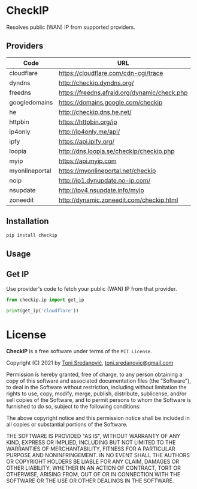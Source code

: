 # CheckIP

Resolves public (WAN) IP from supported providers.

## Providers

| Code           | URL                                          |
| -------------- | -------------------------------------------- |
| cloudflare     | https://cloudflare.com/cdn-cgi/trace         |
| dyndns         | http://checkip.dyndns.org/                   |
| freedns        | https://freedns.afraid.org/dynamic/check.php |
| googledomains  | https://domains.google.com/checkip           |
| he             | http://checkip.dns.he.net/                   |
| httpbin        | https://httpbin.org/ip                       |
| ip4only        | http://ip4only.me/api/                       |
| ipfy           | https://api.ipify.org/                       |
| loopia         | http://dns.loopia.se/checkip/checkip.php     |
| myip           | https://api.myip.com                         |
| myonlineportal | https://myonlineportal.net/checkip           |
| noip           | http://ip1.dynupdate.no-ip.com/              |
| nsupdate       | http://ipv4.nsupdate.info/myip               |
| zoneedit       | http://dynamic.zoneedit.com/checkip.html     |

## Installation

```bash
pip install checkip
```

## Usage

## Get IP
Use provider's code to fetch your public (WAN) IP from that provider.

```python
from checkip.ip import get_ip

print(get_ip('cloudflare'))
```

# License

**CheckIP** is a free software under terms of the `MIT License`.

Copyright (C) 2021 by [Toni Sredanović](https://tsredanovic.github.io/), toni.sredanovic@gmail.com

Permission is hereby granted, free of charge, to any person obtaining a copy
of this software and associated documentation files (the "Software"), to deal
in the Software without restriction, including without limitation the rights
to use, copy, modify, merge, publish, distribute, sublicense, and/or sell
copies of the Software, and to permit persons to whom the Software is
furnished to do so, subject to the following conditions:

The above copyright notice and this permission notice shall be included in all
copies or substantial portions of the Software.

THE SOFTWARE IS PROVIDED "AS IS", WITHOUT WARRANTY OF ANY KIND, EXPRESS OR
IMPLIED, INCLUDING BUT NOT LIMITED TO THE WARRANTIES OF MERCHANTABILITY,
FITNESS FOR A PARTICULAR PURPOSE AND NONINFRINGEMENT. IN NO EVENT SHALL THE
AUTHORS OR COPYRIGHT HOLDERS BE LIABLE FOR ANY CLAIM, DAMAGES OR OTHER
LIABILITY, WHETHER IN AN ACTION OF CONTRACT, TORT OR OTHERWISE, ARISING FROM,
OUT OF OR IN CONNECTION WITH THE SOFTWARE OR THE USE OR OTHER DEALINGS IN THE
SOFTWARE.
